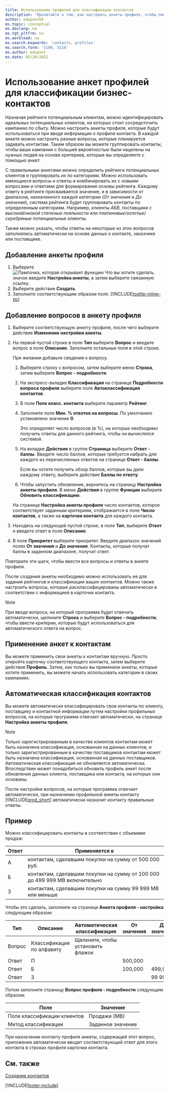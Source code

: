 ```yaml
---
title: Использование профилей для классификации контактов
description: 'Прочитайте о том, как настроить анкеты профиля, чтобы помочь классифицировать профили ваших деловых контактов.'
author: edupont04
ms.topic: conceptual
ms.devlang: na
ms.tgt_pltfrm: na
ms.workload: na
ms.search.keywords: 'contacts, profiles'
ms.search.form: '5109, 5110'
ms.author: edupont
ms.date: 05/20/2022
---
```


# Использование анкет профилей для классификации бизнес-контактов

Назначая рейтинги потенциальным клиентам, можно идентифицировать идеальных потенциальных клиентов, на которых стоит сосредоточить кампанию по сбыту. Можно настроить анкеты профиля, которые будут использоваться при вводе информации о профиле контакта. В каждой анкете можно настроить разные вопросы, которые планируется задавать контактам. Таким образом вы можете группировать контакты, чтобы ваши кампании с большей вероятностью были нацелены на нужных людей на основе критериев, которые вы определяете с помощью анкет.  

С правильными анкетами можно определить рейтинги потенциальных клиентов и группировать их по категориям. Можно использовать имеющиеся вопросы и ответы и комбинировать их с новыми вопросами и ответами для формирования основы рейтинга. Каждому ответу в рейтинге присваивается значение, и в зависимости от диапазона, назначенного каждой категории (*От значения* и *До значения*), система рейтинга будет группировать контакты по определенным категориям. Например, клиенты *АБВ*, поставщики *с высокой/низкой степенью лояльности* или *платиновые/золотые/серебряные* потенциальные клиенты.  

Также можно указать, чтобы ответы на некоторые из этих вопросов заполнялись автоматически на основе данных о контакте, заказчике или поставщике.  

## Добавление анкеты профиля

1. Выберите ![Лампочка, которая открывает функцию Что вы хотите сделать.](media/ui-search/search_small.png "Что вы хотите сделать") значок введите **Настройка анкеты**, а затем выберите связанную ссылку.  
2. Выберите действие **Создать**.  
3. Заполните соответствующим образом поля. [!INCLUDE[tooltip-inline-tip](includes/tooltip-inline-tip_md.md)]  

## Добавление вопросов в анкету профиля

1. Выберите соответствующую анкету профиля, после чего выберите действие **Изменение настройки анкеты**.  
2. На первой пустой строке в поле **Тип** выберите **Вопрос** и введите вопрос в поле **Описание**. Заполните остальные поля в этой строке.  

    При желании добавьте сведения к вопросу.

    1. Выберите строку с вопросом, затем выберите меню **Строка**, затем выберите **Вопрос - подробности**.  

    2. На экспресс-вкладке **Классификация** на странице **Подробности вопроса профиля** выберите поле **Автоклассификация контактов**.  

    3. В поле **Поле класс. контакта** выберите параметр **Рейтинг**.  

    4. Заполните поле **Мин. % ответов на вопросы**. По умолчанию установлено значение **0**.  

        Это определяет число вопросов (в %), на которые необходимо получить ответы для данного рейтинга, чтобы он вычислялся системой.

    5. На вкладке **Действия** в группе **Страница** выберите **Ответ - баллы**. Введите число баллов, которые требуется набрать для каждого из перечисленных ответов на странице **Ответ - баллы**.

        Если вы хотите получить обзор баллов, которые вы дали каждому ответу, выберите действие **Баллы по ответу**.

    6. Чтобы запустить обновление, вернитесь на страницу **Настройка анкеты профиля**. В меню **Действия** в группе **Функции** выберите **Обновить классификацию**.

    На странице **Настройка анкеты профиля** число контактов, которое соответствует заданным критериям, отображается в поле **Число контактов**, а также на **карточке контакта** для каждого контакта.

3. Находясь на следующей пустой строке, в поле **Тип**, выберите **Ответ** и введите ответ в поле **Описание**.  
4. В поле **Приоритет** выберите приоритет. Введите диапазон значений полях **От значения** и **До значения**. Контакты, которые получат баллы в заданном диапазоне, получат ответ.  

Повторите эти шаги, чтобы ввести все вопросы и ответы в анкете профиля.

После создания анкеты необходимо можно использовать ее для задания рейтингов и классификации ваших контактов. Можно также настроить вопросы, которые расклассифицированы автоматически в соответствии с информацией в карточке контакта.  

> [!NOTE]
> При вводе вопроса, на который программа будет отвечать автоматически, щелкните **Строка** и выберите **Вопрос - подробности**, чтобы ввести критерии, которые будут использоваться для автоматического ответа на вопрос.

## Применение анкет к контактам

Вы можете применить свои анкеты к контактам вручную. Просто откройте карточку соответствующего контакта, затем выберите действие **Профиль**. Затем, как только вы применили анкеты, которые хотите применить, вы можете начать использовать категории в своих кампаниях.  

## Автоматическая классификация контактов

Вы можете автоматически классифицировать свои контакты по клиенту, поставщику и контактной информации путем настройки профильных вопросов, на которые программа отвечает автоматически, на странице **Настройка анкеты профиля**.  

> [!NOTE]
> Только зарегистрированным в качестве клиентов контактам может быть назначена классификация, основанная на данных клиентов, и только зарегистрированным в качестве поставщиков контактам может быть назначена классификация, основанная на данных поставщиков. Автоматическая классификация не обновляется автоматически. Впоследствии может понадобиться обновить профиль анкет после обновления данных клиента, поставщика или контакта, на которых они основаны.  

После настройки вопросов, на которые программа отвечает автоматически, при назначении профильной анкеты контакту [!INCLUDE[prod_short](includes/prod_short.md)] автоматически назначит контакту правильные ответы.  

## Пример

Можно классифицировать контакты в соответствии с объемами продаж:

|Ответ|Применяется к|
|--- |--- |
|А|контактам, сделавшим покупки на сумму от 500 000 руб.|
|Б|контактам, сделавшим покупки на сумму от 100 000 до 499 999 МВ включительно|
|З|контактам, сделавшим покупки на сумму 99 999 МВ или меньше|

Чтобы это сделать, заполните на странице **Анкета профиля - настройка** следующим образом:

| Тип     | Описание        | Автоматическая классификация     | От значения | До значения |
|----------|--------------------|------------------------------|------------|----------|
| Вопрос | Классификация по алфавиту | Щелкните, чтобы установить флажок |            |          |
| Ответ   | П                  |                              | 500,000    |          |
| Ответ   | Б                  |                              | 100,000    | 499,999  |
| Ответ   | З                  |                              |            | 99 999   |

Потом заполните страницу **Вопрос профиля - подробности** следующим образом:

| Поле                         | Значение         |
|-------------------------------|---------------|
| Поле классификации клиентов | Продажи (МВ)   |
| Метод классификации         | Заданное значение |

При назначении контакту профиля анкеты, содержащей этот вопрос, приложение автоматически вводит соответствующий ответ для этого контакта в строках профиля карточки контакта.

## См. также

[Создание контактов](marketing-create-contact-companies.md)  


[!INCLUDE[footer-include](includes/footer-banner.md)]